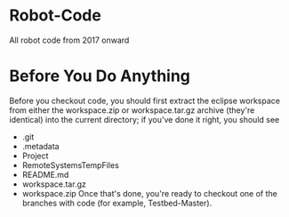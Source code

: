 # Robot-Code
All robot code from 2017 onward 
# Before You Do Anything
Before you checkout code, you should first extract the eclipse workspace from
either the workspace\.zip or workspace\.tar\.gz archive \(they're identical\)
into the current directory; if you've done it right, you should see
* \.git
* \.metadata
* Project
* RemoteSystemsTempFiles
* README\.md
* workspace\.tar\.gz
* workspace\.zip
Once that's done, you're ready to checkout one of the branches with code \(for
example, Testbed\-Master\)\.
